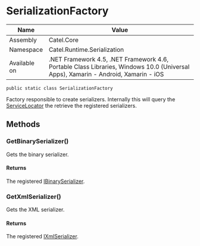 

# SerializationFactory

Name|Value
---|---
Assembly|Catel.Core
Namespace|Catel.Runtime.Serialization
Available on|.NET Framework 4.5, .NET Framework 4.6, Portable Class Libraries, Windows 10.0 (Universal Apps), Xamarin - Android, Xamarin - iOS

```
public static class SerializationFactory
```

Factory responsible to create serializers. Internally this will query the [ServiceLocator](#)
    the retrieve the registered serializers.



## Methods

### GetBinarySerializer()

Gets the binary serializer.

#### Returns

The registered [IBinarySerializer](#).



### GetXmlSerializer()

Gets the XML serializer.

#### Returns

The registered [IXmlSerializer](#).



